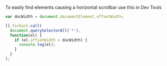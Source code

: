 To easily find elements causing a horizontal scrollbar use this in Dev Tools

```js
var docWidth = document.documentElement.offsetWidth;

[].forEach.call(
  document.querySelectorAll('*'),
  function(el) {
    if (el.offsetWidth > docWidth) {
      console.log(el);
    }
  }
);
```
